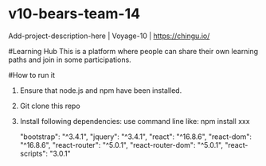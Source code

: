 # v10-bears-team-14
Add-project-description-here | Voyage-10 | https://chingu.io/

#Learning Hub
This is a platform where people can share their own learning paths and
join in some participations.

#How to run it
1. Ensure that node.js and npm have been installed.
2. Git clone this repo
3. Install following dependencies: 
    use command line like: npm install xxx
    
    
    "bootstrap": "^3.4.1",
    "jquery": "^3.4.1",
    "react": "^16.8.6",
    "react-dom": "^16.8.6",
    "react-router": "^5.0.1",
    "react-router-dom": "^5.0.1",
    "react-scripts": "3.0.1"